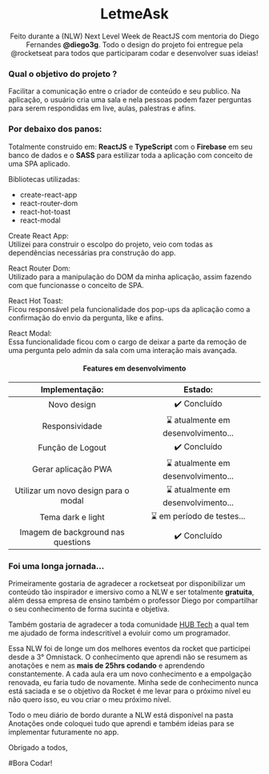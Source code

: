 <h1 align="center">LetmeAsk</h1>
 <p align="center">
Feito durante a (NLW) Next Level Week de ReactJS com mentoria do Diego Fernandes <strong>@diego3g</strong>.
Todo o design do projeto foi entregue pela @rocketseat para todos que participaram codar e desenvolver suas ideias!
</p>

<h3> Qual o objetivo do projeto ? </h3>
<p>
Facilitar a comunicação entre o criador de conteúdo e seu publico. 
Na aplicação, o usuário cria uma sala e nela pessoas podem fazer perguntas para serem respondidas em live, aulas, palestras e afins.
</p>

### Por debaixo dos panos:

<p>
Totalmente construido em: <strong>ReactJS</strong> e <strong>TypeScript</strong> com o <strong>Firebase</strong> em seu banco de dados e o <strong>SASS</strong> para estilizar toda a aplicação com conceito de uma SPA aplicado.

Bibliotecas utilizadas:

<ul>
    <li>create-react-app</li>
    <li>react-router-dom</li>
    <li>react-hot-toast</li>
    <li>react-modal</li>
</ul>
</p>
<p> 
Create React App:
<br>
 Utilizei para construir o escolpo do projeto, veio com todas as dependências necessárias pra construção do app.

React Router Dom:
<br>
Utilizado para a manipulação do DOM da minha aplicação, assim fazendo com que funcionasse o conceito de SPA.

React Hot Toast:
<br>
Ficou responsável pela funcionalidade dos pop-ups da aplicação como a confirmação do envio da pergunta, like e afins.

React Modal:
<br>
Essa funcionalidade ficou com o cargo de deixar a parte da remoção de uma pergunta pelo admin da sala com uma interação mais avançada.

</p>

<h4 align="center">Features em desenvolvimento</h4>

|            Implementação:            |               Estado:               |
| :----------------------------------: | :---------------------------------: |
|             Novo design              |            ✔️ Concluído             |
|            Responsividade            | ⌛ atualmente em desenvolvimento... |
|           Função de Logout           |            ✔️ Concluído             |
|         Gerar aplicação PWA          | ⌛ atualmente em desenvolvimento... |
| Utilizar um novo design para o modal | ⌛ atualmente em desenvolvimento... |
|          Tema dark e light           |     ⌛ em período de testes...      |
|  Imagem de background nas questions  |            ✔️ Concluído             |

### Foi uma longa jornada...

<p>
Primeiramente gostaria de agradecer a rocketseat por disponibilizar um conteúdo tão inspirador e imersivo como a NLW e ser totalmente <strong>gratuita</strong>, além dessa empresa de ensino também o professor Diego por compartilhar o seu conhecimento de forma sucinta e objetiva.

Também gostaria de agradecer a toda comunidade [HUB Tech](https://ahub.tech/discord) a qual tem me ajudado de forma indescritível a evoluir como um programador.

Essa NLW foi de longe um dos melhores eventos da rocket que participei desde a 3° Omnistack. O conhecimento que aprendi não se resumem as anotações e nem as <strong>mais de 25hrs codando</strong> e aprendendo constantemente. A cada aula era um novo conhecimento e a empolgação renovada, eu faria tudo de novamente. Minha sede de conhecimento nunca está saciada e se o objetivo da Rocket é me levar para o próximo nível eu não quero isso, eu vou criar o meu próximo nível.

Todo o meu diário de bordo durante a NLW está disponível na pasta Anotações onde coloquei tudo que aprendi e também ideias para se implementar futuramente no app.

Obrigado a todos,

#Bora Codar!

</p>

<!--

“We keep moving forward, opening up new doors and
  doing new things, because we’re curious ...
    and curiosity keeps leading us down new paths.”

                  -Walt Disney

-->
